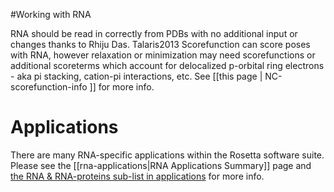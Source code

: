 #Working with RNA

RNA should be read in correctly from PDBs with no additional input or changes thanks to Rhiju Das.  Talaris2013 Scorefunction can score poses with RNA, however relaxation or minimization may need scorefunctions or additional scoreterms which account for delocalized p-orbital ring electrons - aka pi stacking, cation-pi interactions, etc.  See [[this page | NC-scorefunction-info ]] for more info.

Applications
==========================
There are many RNA-specific applications within the Rosetta software suite.  Please see the [[rna-applications|RNA Applications Summary]] page and [the RNA & RNA-proteins sub-list in applications](https://www.rosettacommons.org/docs/wiki/application_documentation/Application-Documentation#structure-prediction_rna-and-rna-protein) for more info.